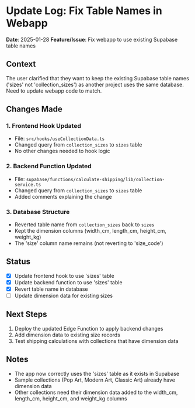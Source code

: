 # Update Log: Fix Table Names in Webapp
**Date**: 2025-01-28
**Feature/Issue**: Fix webapp to use existing Supabase table names

## Context
The user clarified that they want to keep the existing Supabase table names ('sizes' not 'collection_sizes') as another project uses the same database. Need to update webapp code to match.

## Changes Made

### 1. Frontend Hook Updated
- File: `src/hooks/useCollectionData.ts`
- Changed query from `collection_sizes` to `sizes` table
- No other changes needed to hook logic

### 2. Backend Function Updated
- File: `supabase/functions/calculate-shipping/lib/collection-service.ts`
- Changed query from `collection_sizes` to `sizes` table
- Added comments explaining the change

### 3. Database Structure
- Reverted table name from `collection_sizes` back to `sizes`
- Kept the dimension columns (width_cm, length_cm, height_cm, weight_kg)
- The 'size' column name remains (not reverting to 'size_code')

## Status
- [x] Update frontend hook to use 'sizes' table
- [x] Update backend function to use 'sizes' table
- [x] Revert table name in database
- [ ] Update dimension data for existing sizes

## Next Steps
1. Deploy the updated Edge Function to apply backend changes
2. Add dimension data to existing size records
3. Test shipping calculations with collections that have dimension data

## Notes
- The app now correctly uses the 'sizes' table as it exists in Supabase
- Sample collections (Pop Art, Modern Art, Classic Art) already have dimension data
- Other collections need their dimension data added to the width_cm, length_cm, height_cm, and weight_kg columns
